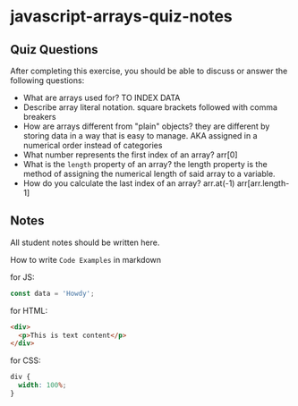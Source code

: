 # javascript-arrays-quiz-notes

## Quiz Questions

After completing this exercise, you should be able to discuss or answer the following questions:

- What are arrays used for?
  TO INDEX DATA
- Describe array literal notation.
  square brackets followed with comma breakers
- How are arrays different from "plain" objects?
  they are different by storing data in a way that is easy to manage. AKA assigned in a numerical order instead of categories
- What number represents the first index of an array?
  arr[0]
- What is the `length` property of an array?
  the length property is the method of assigning the numerical length of said array to a variable.
- How do you calculate the last index of an array?
  arr.at(-1) arr[arr.length-1]

## Notes

All student notes should be written here.

How to write `Code Examples` in markdown

for JS:

```javascript
const data = 'Howdy';
```

for HTML:

```html
<div>
  <p>This is text content</p>
</div>
```

for CSS:

```css
div {
  width: 100%;
}
```
